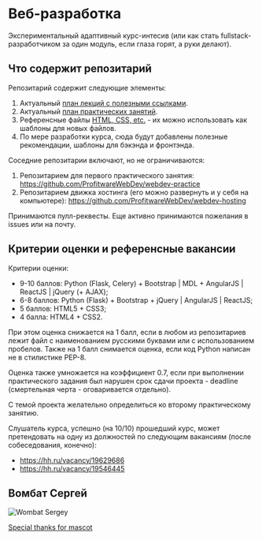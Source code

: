 # Веб-разработка

Экспериментальный адаптивный курс-интесив (или как стать fullstack-разработчиком за один модуль, если глаза горят, а руки делают).

## Что содержит репозитарий

Репозитарий содержит следующие элементы:

1. Актуальный [план лекций с полезными ссылками](https://github.com/profitware/webdev-coaching/blob/master/plan/lectures_ru.md).
2. Актуальный [план практических занятий](https://github.com/profitware/webdev-coaching/blob/master/plan/practice_ru.md).
3. Референсные файлы [HTML, CSS, etc.](https://github.com/profitware/webdev-coaching/tree/master/reference) - их можно использовать как шаблоны для новых файлов.
4. По мере разработки курса, сюда будут добавлены полезные рекомендации, шаблоны для бэкэнда и фронтэнда.

Соседние репозитарии включают, но не ограничиваются:

1. Репозитарием для первого практического занятия: https://github.com/ProfitwareWebDev/webdev-practice
2. Репозитарием движка хостинга (его можно развернуть и у себя на компьютере): https://github.com/ProfitwareWebDev/webdev-hosting

Принимаются пулл-реквесты. Еще активно принимаются пожелания в issues или на почту.

## Критерии оценки и референсные вакансии

Критерии оценки:

* 9-10 баллов: Python (Flask, Celery) + Bootstrap | MDL + AngularJS | ReactJS | jQuery (+ AJAX);
* 6-8 баллов: Python (Flask) + Bootstrap + jQuery | AngularJS | ReactJS;
* 5 баллов: HTML5 + CSS3;
* 4 балла: HTML4 + CSS2.

При этом оценка снижается на 1 балл, если в любом из репозитариев лежит файл с наименованием русскими буквами или с использованием пробелов.
Также на 1 балл снимается оценка, если код Python написан не в стилистике PEP-8.

Оценка также умножается на коэффициент 0.7, если при выполнении практического задания был нарушен срок сдачи проекта - deadline (смертельная черта - оговаривается отдельно).

С темой проекта желательно определиться ко второму практическому занятию.

Слушатель курса, успешно (на 10/10) прошедший курс, может претендовать на одну из должностей по следующим вакансиям (после собеседования, конечно):

* https://hh.ru/vacancy/19629686
* https://hh.ru/vacancy/19546445

## Вомбат Сергей

![Wombat Sergey](https://raw.githubusercontent.com/ProfitwareWebDev/webdev-lectures-ru/master/misc/mascot.png "Wombat Sergey")

[Special thanks for mascot](https://vk.com/wall-111548911_2129)
